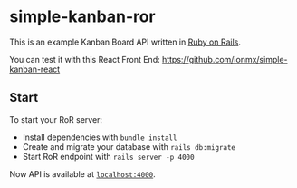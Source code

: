 # simple-kanban-ror

This is an example Kanban Board API written in [Ruby on Rails](https://rubyonrails.org/).

You can test it with this React Front End: https://github.com/ionmx/simple-kanban-react

## Start

To start your RoR server:

  * Install dependencies with `bundle install`
  * Create and migrate your database with `rails db:migrate`
  * Start RoR endpoint with `rails server -p 4000`

Now API is available at [`localhost:4000`](http://localhost:4000).
